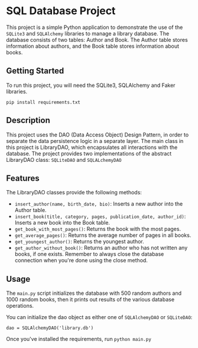 # SQL Database Project
This project is a simple Python application to demonstrate the use of the `SQLite3` and `SQLAlchemy` libraries to manage a library database. The database consists of two tables: Author and Book. The Author table stores information about authors, and the Book table stores information about books.
## Getting Started
To run this project, you will need the SQLite3, SQLAlchemy and Faker libraries.

`pip install requirements.txt`

## Description
This project uses the DAO (Data Access Object) Design Pattern, in order to separate the data persistence logic in a separate layer.
The main class in this project is LibraryDAO, which encapsulates all interactions with the database.
The project provides two implementations of the abstract LibraryDAO class: `SQLiteDAO` and `SQLALchemyDAO`

## Features
The LibraryDAO classes provide the following methods:
- `insert_author(name, birth_date, bio)`: Inserts a new author into the Author table.
- `insert_book(title, category, pages, publication_date, author_id)`: Inserts a new book into the Book table.
- `get_book_with_most_pages()`: Returns the book with the most pages.
- `get_average_pages()`: Returns the average number of pages in all books.
- `get_youngest_author()`: Returns the youngest author.
- `get_author_without_book()`: Returns an author who has not written any books, if one exists.
Remember to always close the database connection when you're done using the close method.

## Usage
The `main.py` script initializes the database with 500 random authors and 1000 random books,
then it prints out results of the various database operations.

You can initialize the dao object as either one of `SQLAlchemyDAO` or `SQLiteDAO`:
```
dao = SQLAlchemyDAO('library.db')
```

Once you've installed the requirements, run
`python main.py`